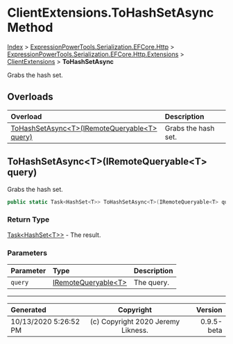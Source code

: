 ﻿# ClientExtensions.ToHashSetAsync Method

[Index](../index.md) > [ExpressionPowerTools.Serialization.EFCore.Http](ExpressionPowerTools.Serialization.EFCore.Http.a.md) > [ExpressionPowerTools.Serialization.EFCore.Http.Extensions](ExpressionPowerTools.Serialization.EFCore.Http.Extensions.n.md) > [ClientExtensions](ExpressionPowerTools.Serialization.EFCore.Http.Extensions.ClientExtensions.cs.md) > **ToHashSetAsync**

Grabs the hash set.

## Overloads

| Overload | Description |
| :-- | :-- |
| [ToHashSetAsync&lt;T>(IRemoteQueryable&lt;T> query)](#tohashsetasynctiremotequeryablet-query) | Grabs the hash set. |
## ToHashSetAsync&lt;T>(IRemoteQueryable&lt;T> query)

Grabs the hash set.

```csharp
public static Task<HashSet<T>> ToHashSetAsync<T>(IRemoteQueryable<T> query)
```

### Return Type

 [Task&lt;HashSet&lt;T>>](https://docs.microsoft.com/dotnet/api/system.threading.tasks.task-1)  - The result.

### Parameters

| Parameter | Type | Description |
| :-- | :-- | :-- |
| `query` | [IRemoteQueryable&lt;T>](ExpressionPowerTools.Serialization.EFCore.Http.Signatures.IRemoteQueryable`1.i.md) | The query. |



---

| Generated | Copyright | Version |
| :-- | :-: | --: |
| 10/13/2020 5:26:52 PM | (c) Copyright 2020 Jeremy Likness. | 0.9.5-beta |
